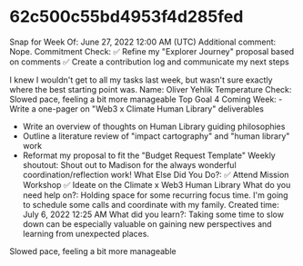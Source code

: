 # 62c500c55bd4953f4d285fed

Snap for Week Of: June 27, 2022 12:00 AM (UTC)
Additional comment: Nope.
Commitment Check: ✅ Refine my "Explorer Journey" proposal based on comments
✅ Create a contribution log and communicate my next steps

I knew I wouldn't get to all my tasks last week, but wasn't sure exactly where the best starting point was. 
Name: Oliver Yehlik
Temperature Check: Slowed pace, feeling a bit more manageable
Top Goal 4 Coming Week: - Write a one-pager on "Web3 x Climate Human Library" deliverables
- Write an overview of thoughts on Human Library guiding philosophies
- Outline a literature review of "impact cartography" and "human library" work
- Reformat my proposal to fit the "Budget Request Template"
Weekly shoutout: Shout out to Madison for the always wonderful coordination/reflection work! 
What Else Did You Do?: ✅ Attend Mission Workshop 
✅ Ideate on the Climate x Web3 Human Library
What do you need help on?: Holding space for some recurring focus time. I'm going to schedule some calls and coordinate with my family.
Created time: July 6, 2022 12:25 AM
What did you learn?: Taking some time to slow down can be especially valuable on gaining new perspectives and learning from unexpected places.

Slowed pace, feeling a bit more manageable